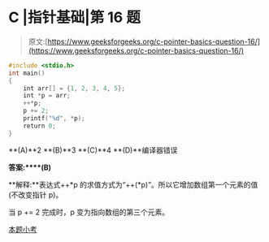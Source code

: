 # C |指针基础|第 16 题

> 原文:[https://www.geeksforgeeks.org/c-pointer-basics-question-16/](https://www.geeksforgeeks.org/c-pointer-basics-question-16/)

```cpp
#include <stdio.h>
int main()
{
    int arr[] = {1, 2, 3, 4, 5};
    int *p = arr;
    ++*p;
    p += 2;
    printf("%d", *p);
    return 0;
}
```

**(A)**2
**(B)**3
**(C)**4
**(D)**编译器错误

**答案:****(B)**

**解释:**表达式++*p 的求值方式为“++(*p)”。所以它增加数组第一个元素的值(不改变指针 p)。

当 p += 2 完成时，p 变为指向数组的第三个元素。

[本题小考](https://www.geeksforgeeks.org/quiz-corner-gq/)